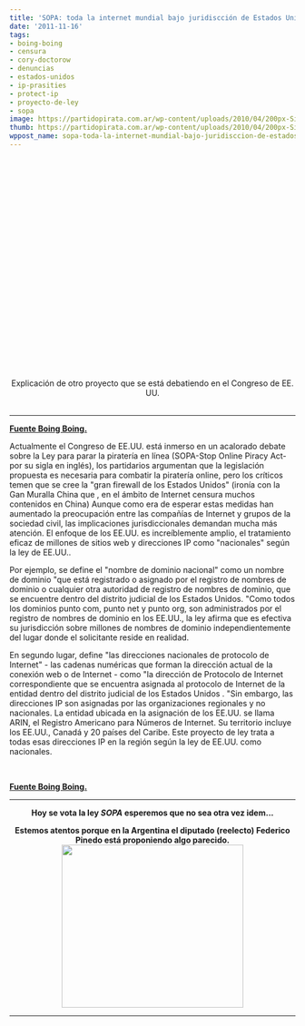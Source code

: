 ```yaml
---
title: 'SOPA: toda la internet mundial bajo juridiscción de Estados Unidos'
date: '2011-11-16'
tags:
- boing-boing
- censura
- cory-doctorow
- denuncias
- estados-unidos
- ip-prasities
- protect-ip
- proyecto-de-ley
- sopa
image: https://partidopirata.com.ar/wp-content/uploads/2010/04/200px-Simbolo_de_la_red_neutral_espanol.svg_.png
thumb: https://partidopirata.com.ar/wp-content/uploads/2010/04/200px-Simbolo_de_la_red_neutral_espanol.svg_-150x150.png
wppost_name: sopa-toda-la-internet-mundial-bajo-juridisccion-de-estados-unidos
---
```


<center>
<object style="height: 390px; width: 640px;" width="640" height="360" classid="clsid:d27cdb6e-ae6d-11cf-96b8-444553540000" codebase="http://download.macromedia.com/pub/shockwave/cabs/flash/swflash.cab#version=6,0,40,0"><param name="allowFullScreen" value="true" /><param name="allowScriptAccess" value="always" /><param name="src" value="https://www.youtube.com/v/D9FnaygIXZA?version=3&amp;feature=player_embedded" /><param name="allowfullscreen" value="true" /><param name="allowscriptaccess" value="always" /><embed style="height: 390px; width: 640px;" width="640" height="360" type="application/x-shockwave-flash" src="https://www.youtube.com/v/D9FnaygIXZA?version=3&amp;feature=player_embedded" allowFullScreen="true" allowScriptAccess="always" allowfullscreen="true" allowscriptaccess="always" /></object>
Explicación de otro proyecto que se está debatiendo en el Congreso de EE. UU. <em></em></center>&nbsp;

<hr />

<strong><a href="http://boingboing.net/?p=129576" target="_blank">Fuente Boing Boing.</a></strong>

Actualmente el Congreso de EE.UU. está inmerso en un acalorado debate sobre la Ley para parar la piratería en línea (SOPA-Stop Online Piracy Act- por su sigla en inglés), los partidarios argumentan que la legislación propuesta es necesaria para combatir la piratería online, pero los críticos temen que se cree la "gran firewall de los Estados Unidos" (ironía con la Gan Muralla China que , en el ámbito de Internet censura muchos contenidos en China) Aunque como era de esperar estas medidas han aumentado la preocupación entre las compañías de Internet y grupos de la sociedad civil, las implicaciones jurisdiccionales demandan mucha más atención. El enfoque de los EE.UU. es increíblemente amplio, el tratamiento eficaz de millones de sitios web y direcciones IP como "nacionales" según la ley de EE.UU..

Por ejemplo, se define el "nombre de dominio nacional" como un nombre de dominio "que está registrado o asignado por el registro de nombres de dominio o cualquier otra autoridad de registro de nombres de dominio, que se encuentre dentro del distrito judicial de los Estados Unidos. "Como todos los dominios punto com, punto net y punto org, son administrados por el registro de nombres de dominio en los EE.UU., la ley afirma que es efectiva su jurisdicción sobre millones de nombres de dominio independientemente  del lugar donde el solicitante reside en realidad.

En segundo lugar, define "las direcciones nacionales de protocolo de Internet" - las cadenas numéricas que forman la dirección actual de la conexión web o de Internet - como "la dirección de Protocolo de Internet  correspondiente que se encuentra asignada al protocolo de Internet de la entidad dentro del distrito judicial de los Estados Unidos . "Sin embargo, las direcciones IP son asignadas por las organizaciones regionales y no nacionales. La entidad ubicada en la asignación de los EE.UU. se llama ARIN, el Registro Americano para Números de Internet. Su territorio incluye los EE.UU., Canadá y 20 países del Caribe. Este proyecto de ley trata a todas esas direcciones IP en la región según la ley de EE.UU. como nacionales.

&nbsp;

<strong></strong><strong><a href="http://boingboing.net/?p=129576" target="_blank">Fuente Boing Boing.</a></strong>

<hr />
<p style="text-align: center;"><strong>Hoy se vota la ley <em>SOPA</em> esperemos que no sea otra vez idem...</strong></p>
<p style="text-align: center;"><strong>Estemos atentos porque en la Argentina el diputado (reelecto) Federico Pinedo está proponiendo algo parecido.<a href="https://partidopirata.com.ar/wp-content/uploads/2011/04/censura.jpg"><img class="alignleft size-full wp-image-661" title="censura" src="https://partidopirata.com.ar/wp-content/uploads/2011/04/censura.jpg" alt="" width="320" height="287" /></a></strong></p>


<hr />
